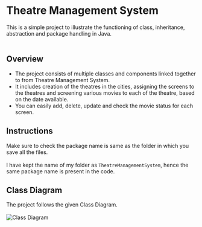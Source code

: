 # Theatre Management System

This is a simple project to illustrate the functioning of class, inheritance, abstraction and package handling in Java.<br><br>

## Overview

<ul>
<li>The project consists of multiple classes and components linked together to from Theatre Management System.</li>
<li>It includes creation of the theatres in the cities, assigning the screens to the theatres and screening various movies to each of the theatre, based on the date available.</li>
<li>You can easily add, delete, update and check the movie status for each screen.</li>
</ul>

## Instructions

Make sure to check the package name is same as the folder in which you save all the files.<br><br>
I have kept the name of my folder as ``` TheatreManagementSystem ```, hence the same package name is present in the code.

## Class Diagram

The project follows the given Class Diagram.<br><br>
![Class Diagram]()
